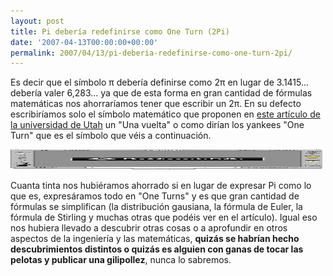 ```yaml
---
layout: post
title: Pi debería redefinirse como One Turn (2Pi)
date: '2007-04-13T00:00:00+00:00'
permalink: 2007/04/13/pi-deberia-redefinirse-como-one-turn-2pi/
---
```

Es decir que el símbolo &pi; debería definirse como 2&pi; en lugar de 3.1415... debería valer 6,283... ya que de esta forma en gran cantidad de fórmulas matemáticas nos ahorraríamos tener que escribir un 2&pi;. En su defecto escribiríamos solo el símbolo matemático que proponen en <a href="http://www.math.utah.edu/~palais/pi.html">este artículo de la universidad de Utah</a> un "Una vuelta" o como dirían los yankees "One Turn" que es el símbolo que véis a continuación.

<img class="centro" src="/assets/imagen-1.jpg" width="499" height="32" alt="One Turn" class="imageframe imgaligncenter" />

Cuanta tinta nos hubiéramos ahorrado si en lugar de expresar Pi como lo que es, expresáramos todo en "One Turns" y es que gran cantidad de fórmulas se simplifican (la distribución gausiana, la fórmula de Euler, la fórmula de Stirling y muchas otras que podéis ver en el artículo). Igual eso nos hubiera llevado a descubrir otras cosas o a aprofundir en  otros aspectos de la ingeniería y las matemáticas, <strong>quizás se habrían hecho descubrimientos distintos o quizás es alguien con ganas de tocar las pelotas y publicar una gilipollez</strong>, nunca lo sabremos.
